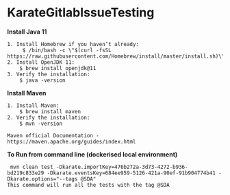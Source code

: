 # KarateGitlabIssueTesting


**Install Java 11**
```
1. Install Homebrew if you haven’t already: 
     $ /bin/bash -c \"$(curl -fsSL https://raw.githubusercontent.com/Homebrew/install/master/install.sh)\"
2. Install OpenJDK 11: 
    $ brew install openjdk@11
3. Verify the installation: 
    $ java -version
```
**Install Maven**
```
1. Install Maven: 
    $ brew install maven
2. Verify the installation: 
    $ mvn -version

Maven official Documentation - https://maven.apache.org/guides/index.html 
```
**To Run from command line (dockerised local environment)**

```
 mvn clean test -Dkarate.importKey=476b272a-3d73-4272-b936-bd219c833e29 -Dkarate.eventsKey=684ee959-5126-421a-90ef-91b904774b41 -Dkarate.options="--tags @SDA"
This command will run all the tests with the tag @SDA
```

